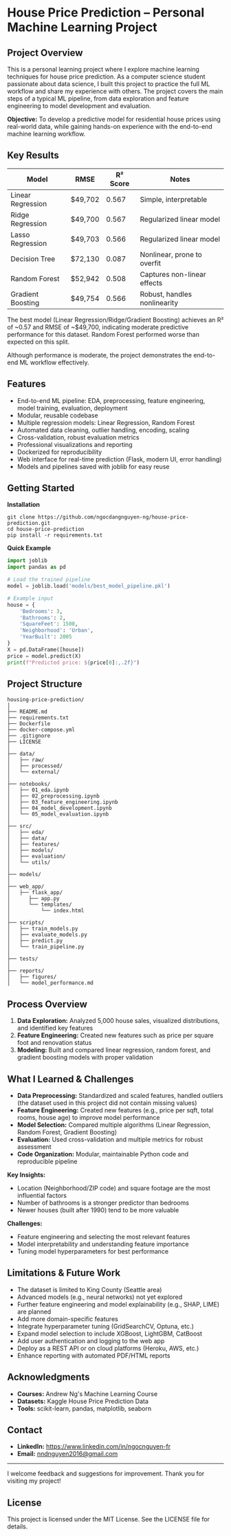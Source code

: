 # House Price Prediction – Personal Machine Learning Project

## Project Overview
This is a personal learning project where I explore machine learning techniques for house price prediction. As a computer science student passionate about data science, I built this project to practice the full ML workflow and share my experience with others. The project covers the main steps of a typical ML pipeline, from data exploration and feature engineering to model development and evaluation.

**Objective:**
To develop a predictive model for residential house prices using real-world data, while gaining hands-on experience with the end-to-end machine learning workflow.

## Key Results
| Model             | RMSE    | R² Score | Notes                       |
|-------------------|---------|----------|-----------------------------|
| Linear Regression | $49,702 | 0.567    | Simple, interpretable       |
| Ridge Regression  | $49,700 | 0.567    | Regularized linear model    |
| Lasso Regression  | $49,703 | 0.566    | Regularized linear model    |
| Decision Tree     | $72,130 | 0.087    | Nonlinear, prone to overfit |
| Random Forest     | $52,942 | 0.508    | Captures non-linear effects |
| Gradient Boosting | $49,754 | 0.566    | Robust, handles nonlinearity|

The best model (Linear Regression/Ridge/Gradient Boosting) achieves an R² of ~0.57 and RMSE of ~$49,700, indicating moderate predictive performance for this dataset. Random Forest performed worse than expected on this split.

Although performance is moderate, the project demonstrates the end-to-end ML workflow effectively.

## Features
* End-to-end ML pipeline: EDA, preprocessing, feature engineering, model training, evaluation, deployment
* Modular, reusable codebase
* Multiple regression models: Linear Regression, Random Forest
* Automated data cleaning, outlier handling, encoding, scaling
* Cross-validation, robust evaluation metrics
* Professional visualizations and reporting
* Dockerized for reproducibility
* Web interface for real-time prediction (Flask, modern UI, error handling)
* Models and pipelines saved with joblib for easy reuse

## Getting Started
**Installation**
```
git clone https://github.com/ngocdangnguyen-ng/house-price-prediction.git
cd house-price-prediction
pip install -r requirements.txt
```
**Quick Example**
```python
import joblib
import pandas as pd

# Load the trained pipeline
model = joblib.load('models/best_model_pipeline.pkl')

# Example input
house = {
    'Bedrooms': 3,
    'Bathrooms': 2,
    'SquareFeet': 1500,
    'Neighborhood': 'Urban',
    'YearBuilt': 2005
}
X = pd.DataFrame([house])
price = model.predict(X)
print(f"Predicted price: ${price[0]:,.2f}")
```

## Project Structure
```
housing-price-prediction/
│
├── README.md
├── requirements.txt
├── Dockerfile
├── docker-compose.yml
├── .gitignore
├── LICENSE
│
├── data/
│   ├── raw/
│   ├── processed/
│   └── external/
│
├── notebooks/
│   ├── 01_eda.ipynb
│   ├── 02_preprocessing.ipynb
│   ├── 03_feature_engineering.ipynb
│   ├── 04_model_development.ipynb
│   └── 05_model_evaluation.ipynb
│
├── src/
│   ├── eda/
│   ├── data/
│   ├── features/
│   ├── models/
│   ├── evaluation/
│   └── utils/
│
├── models/
│
├── web_app/              
│   ├── flask_app/
│      ├── app.py
│      └── templates/
│          └── index.html
│         
├── scripts/
│   ├── train_models.py
│   ├── evaluate_models.py
│   ├── predict.py
│   └── train_pipeline.py
│ 
├── tests/
│
├── reports/
│   ├── figures/
│   └── model_performance.md
```

## Process Overview
1. **Data Exploration:** Analyzed 5,000 house sales, visualized distributions, and identified key features
2. **Feature Engineering:** Created new features such as price per square foot and renovation status
3. **Modeling:** Built and compared linear regression, random forest, and gradient boosting models with proper validation

## What I Learned & Challenges
* **Data Preprocessing:** Standardized and scaled features, handled outliers (the dataset used in this project did not contain missing values)
* **Feature Engineering:** Created new features (e.g., price per sqft, total rooms, house age) to improve model performance
* **Model Selection:** Compared multiple algorithms (Linear Regression, Random Forest, Gradient Boosting)
* **Evaluation:** Used cross-validation and multiple metrics for robust assessment
* **Code Organization:** Modular, maintainable Python code and reproducible pipeline

**Key Insights:**
* Location (Neighborhood/ZIP code) and square footage are the most influential factors
* Number of bathrooms is a stronger predictor than bedrooms
* Newer houses (built after 1990) tend to be more valuable

**Challenges:**
* Feature engineering and selecting the most relevant features
* Model interpretability and understanding feature importance
* Tuning model hyperparameters for best performance

## Limitations & Future Work
* The dataset is limited to King County (Seattle area)
* Advanced models (e.g., neural networks) not yet explored
* Further feature engineering and model explainability (e.g., SHAP, LIME) are planned
* Add more domain-specific features
* Integrate hyperparameter tuning (GridSearchCV, Optuna, etc.)
* Expand model selection to include XGBoost, LightGBM, CatBoost
* Add user authentication and logging to the web app
* Deploy as a REST API or on cloud platforms (Heroku, AWS, etc.)
* Enhance reporting with automated PDF/HTML reports

## Acknowledgments
* **Courses:** Andrew Ng's Machine Learning Course
* **Datasets:** Kaggle House Price Prediction Data
* **Tools:** scikit-learn, pandas, matplotlib, seaborn

## Contact
* **LinkedIn:** https://www.linkedin.com/in/ngocnguyen-fr
* **Email:** nndnguyen2016@gmail.com

---
I welcome feedback and suggestions for improvement. Thank you for visiting my project!

## License
This project is licensed under the MIT License. See the LICENSE file for details.